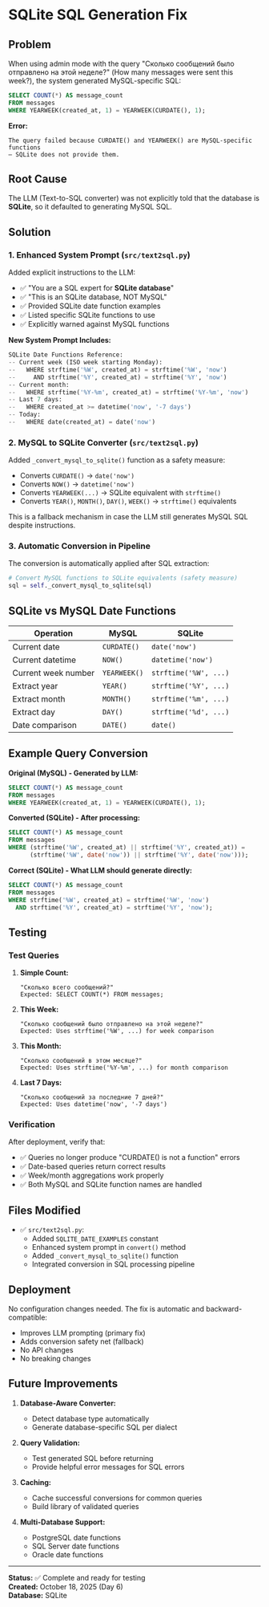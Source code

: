 # SQLite SQL Generation Fix

## Problem

When using admin mode with the query "Сколько сообщений было отправлено на этой неделе?" (How many messages were sent this week?), the system generated MySQL-specific SQL:

```sql
SELECT COUNT(*) AS message_count
FROM messages
WHERE YEARWEEK(created_at, 1) = YEARWEEK(CURDATE(), 1);
```

**Error:**
```
The query failed because CURDATE() and YEARWEEK() are MySQL‑specific functions 
– SQLite does not provide them.
```

## Root Cause

The LLM (Text-to-SQL converter) was not explicitly told that the database is **SQLite**, so it defaulted to generating MySQL SQL.

## Solution

### 1. Enhanced System Prompt (`src/text2sql.py`)

Added explicit instructions to the LLM:
- ✅ "You are a SQL expert for **SQLite database**"
- ✅ "This is an SQLite database, NOT MySQL"
- ✅ Provided SQLite date function examples
- ✅ Listed specific SQLite functions to use
- ✅ Explicitly warned against MySQL functions

**New System Prompt Includes:**
```python
SQLite Date Functions Reference:
-- Current week (ISO week starting Monday):
--   WHERE strftime('%W', created_at) = strftime('%W', 'now')
--     AND strftime('%Y', created_at) = strftime('%Y', 'now')
-- Current month:
--   WHERE strftime('%Y-%m', created_at) = strftime('%Y-%m', 'now')
-- Last 7 days:
--   WHERE created_at >= datetime('now', '-7 days')
-- Today:
--   WHERE date(created_at) = date('now')
```

### 2. MySQL to SQLite Converter (`src/text2sql.py`)

Added `_convert_mysql_to_sqlite()` function as a safety measure:
- Converts `CURDATE()` → `date('now')`
- Converts `NOW()` → `datetime('now')`
- Converts `YEARWEEK(...)` → SQLite equivalent with `strftime()`
- Converts `YEAR()`, `MONTH()`, `DAY()`, `WEEK()` → `strftime()` equivalents

This is a fallback mechanism in case the LLM still generates MySQL SQL despite instructions.

### 3. Automatic Conversion in Pipeline

The conversion is automatically applied after SQL extraction:
```python
# Convert MySQL functions to SQLite equivalents (safety measure)
sql = self._convert_mysql_to_sqlite(sql)
```

## SQLite vs MySQL Date Functions

| Operation | MySQL | SQLite |
|-----------|-------|--------|
| Current date | `CURDATE()` | `date('now')` |
| Current datetime | `NOW()` | `datetime('now')` |
| Current week number | `YEARWEEK()` | `strftime('%W', ...)` |
| Extract year | `YEAR()` | `strftime('%Y', ...)` |
| Extract month | `MONTH()` | `strftime('%m', ...)` |
| Extract day | `DAY()` | `strftime('%d', ...)` |
| Date comparison | `DATE()` | `date()` |

## Example Query Conversion

**Original (MySQL) - Generated by LLM:**
```sql
SELECT COUNT(*) AS message_count
FROM messages
WHERE YEARWEEK(created_at, 1) = YEARWEEK(CURDATE(), 1);
```

**Converted (SQLite) - After processing:**
```sql
SELECT COUNT(*) AS message_count
FROM messages
WHERE (strftime('%W', created_at) || strftime('%Y', created_at)) = 
      (strftime('%W', date('now')) || strftime('%Y', date('now')));
```

**Correct (SQLite) - What LLM should generate directly:**
```sql
SELECT COUNT(*) AS message_count
FROM messages
WHERE strftime('%W', created_at) = strftime('%W', 'now')
  AND strftime('%Y', created_at) = strftime('%Y', 'now');
```

## Testing

### Test Queries

1. **Simple Count:**
   ```
   "Сколько всего сообщений?"
   Expected: SELECT COUNT(*) FROM messages;
   ```

2. **This Week:**
   ```
   "Сколько сообщений было отправлено на этой неделе?"
   Expected: Uses strftime('%W', ...) for week comparison
   ```

3. **This Month:**
   ```
   "Сколько сообщений в этом месяце?"
   Expected: Uses strftime('%Y-%m', ...) for month comparison
   ```

4. **Last 7 Days:**
   ```
   "Сколько сообщений за последние 7 дней?"
   Expected: Uses datetime('now', '-7 days')
   ```

### Verification

After deployment, verify that:
- ✅ Queries no longer produce "CURDATE() is not a function" errors
- ✅ Date-based queries return correct results
- ✅ Week/month aggregations work properly
- ✅ Both MySQL and SQLite function names are handled

## Files Modified

- ✅ `src/text2sql.py`:
  - Added `SQLITE_DATE_EXAMPLES` constant
  - Enhanced system prompt in `convert()` method
  - Added `_convert_mysql_to_sqlite()` function
  - Integrated conversion in SQL processing pipeline

## Deployment

No configuration changes needed. The fix is automatic and backward-compatible:
- Improves LLM prompting (primary fix)
- Adds conversion safety net (fallback)
- No API changes
- No breaking changes

## Future Improvements

1. **Database-Aware Converter:**
   - Detect database type automatically
   - Generate database-specific SQL per dialect

2. **Query Validation:**
   - Test generated SQL before returning
   - Provide helpful error messages for SQL errors

3. **Caching:**
   - Cache successful conversions for common queries
   - Build library of validated queries

4. **Multi-Database Support:**
   - PostgreSQL date functions
   - SQL Server date functions
   - Oracle date functions

---

**Status:** ✅ Complete and ready for testing  
**Created:** October 18, 2025 (Day 6)  
**Database:** SQLite
